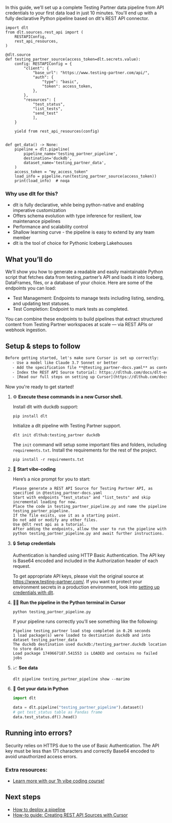 In this guide, we'll set up a complete Testing Partner data pipeline from API credentials to your first data load in just 10 minutes. You'll end up with a fully declarative Python pipeline based on dlt's REST API connector.

```python-outcome
import dlt
from dlt.sources.rest_api import (
    RESTAPIConfig,
    rest_api_resources,
)

@dlt.source
def testing_partner_source(access_token=dlt.secrets.value):
    config: RESTAPIConfig = {
        "client": {
            "base_url": "https://www.testing-partner.com/api/",
            "auth": {
                "type": "basic",
                "token": access_token,
            },
        },
        "resources": [
            "test_status",
            "list_tests",
            "send_test"
            ],
    }

    yield from rest_api_resources(config)


def get_data() -> None:
    pipeline = dlt.pipeline(
        pipeline_name='testing_partner_pipeline',
        destination='duckdb',
        dataset_name='testing_partner_data', 
    )
    access_token = "my_access_token"
    load_info = pipeline.run(testing_partner_source(access_token))
    print(load_info)  # noqa
```

### Why use dlt for this?

- dlt is fully declarative, while being python-native and enabling imperative customization
- Offers schema evolution with type inference for resilient, low maintenance pipelines
- Performance and scalability control
- Shallow learning curve - the pipeline is easy to extend by any team member
- dlt is the tool of choice for Pythonic Iceberg Lakehouses

## What you’ll do

We’ll show you how to generate a readable and easily maintainable Python script that fetches data from testing_partner’s API and loads it into Iceberg, DataFrames, files, or a database of your choice. Here are some of the endpoints you can load:

- Test Management: Endpoints to manage tests including listing, sending, and updating test statuses.
- Test Completion: Endpoint to mark tests as completed.

You can combine these endpoints to build pipelines that extract structured content from Testing Partner workspaces at scale — via REST APIs or webhook ingestion.

## Setup & steps to follow

```default
Before getting started, let's make sure Cursor is set up correctly:
   - Use a model like Claude 3.7 Sonnet or better
   - Add the specification file **@testing_partner-docs.yaml** as context
   - Index the REST API Source tutorial: https://dlthub.com/docs/dlt-ecosystem/verified-sources/rest_api/ and add it to context as **@dlt rest api**
   - [Read our full steps on setting up Cursor](https://dlthub.com/docs/dlt-ecosystem/llm-tooling/cursor-restapi#23-configuring-cursor-with-documentation)
```

Now you're ready to get started! 

1. ⚙️ **Execute these commands in a new Cursor shell.**
    
    Install dlt with duckdb support:
    ```shell
    pip install dlt
    ```

    Initialize a dlt pipeline with Testing Partner support.
    ```shell
    dlt init dlthub:testing_partner duckdb
    ```

    The `init` command will setup some important files and folders, including `requirements.txt`. Install the requirements for the rest of the project.
    ```shell
    pip install -r requirements.txt
    ```
    
2. 🤠 **Start vibe-coding**
    
    Here’s a nice prompt for you to start: 
    
    ```prompt
    Please generate a REST API Source for Testing Partner API, as specified in @testing_partner-docs.yaml 
    Start with endpoints "test_status" and "list_tests" and skip incremental loading for now. 
    Place the code in testing_partner_pipeline.py and name the pipeline testing_partner_pipeline. 
    If the file exists, use it as a starting point. 
    Do not add or modify any other files. 
    Use @dlt rest api as a tutorial. 
    After adding the endpoints, allow the user to run the pipeline with python testing_partner_pipeline.py and await further instructions.
    ```

    
3. 🔒 **Setup credentials** 
    
    Authentication is handled using HTTP Basic Authentication. The API key is Base64 encoded and included in the Authorization header of each request.
    
    To get appropriate API keys, please visit the original source at https://www.testing-partner.com/.
    If you want to protect your environment secrets in a production environment, look into [setting up credentials with dlt](https://dlthub.com/docs/walkthroughs/add_credentials).
    
4. 🏃‍♀️ **Run the pipeline in the Python terminal in Cursor**
    
    ```shell
    python testing_partner_pipeline.py
    ```
    
    If your pipeline runs correctly you’ll see something like the following:
    
    ```shell
    Pipeline testing_partner load step completed in 0.26 seconds
    1 load package(s) were loaded to destination duckdb and into dataset testing_partner_data
    The duckdb destination used duckdb:/testing_partner.duckdb location to store data
    Load package 1749667187.541553 is LOADED and contains no failed jobs
    ```
    
5. 📈 **See data**
    
    ```shell
    dlt pipeline testing_partner_pipeline show --marimo
    ```
    
6. 🐍 **Get your data in Python**
    
    ```python
    import dlt

   data = dlt.pipeline("testing_partner_pipeline").dataset()
   # get test_status table as Pandas frame
   data.test_status.df().head()
    ```

## Running into errors?

Security relies on HTTPS due to the use of Basic Authentication. The API key must be less than 171 characters and correctly Base64 encoded to avoid unauthorized access errors.

### Extra resources:

- [Learn more with our 1h vibe coding course!](https://www.youtube.com/watch?v=GGid70rnJuM)

## Next steps

- [How to deploy a pipeline](https://dlthub.com/docs/walkthroughs/deploy-a-pipeline)
- [How-to guide: Creating REST API Sources with Cursor](https://dlthub.com/docs/dlt-ecosystem/llm-tooling/cursor-restapi)